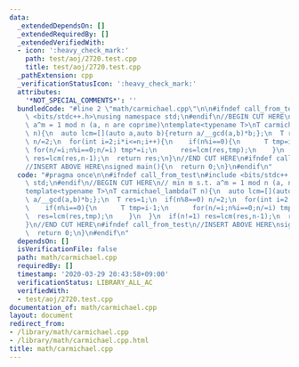 ```yaml
---
data:
  _extendedDependsOn: []
  _extendedRequiredBy: []
  _extendedVerifiedWith:
  - icon: ':heavy_check_mark:'
    path: test/aoj/2720.test.cpp
    title: test/aoj/2720.test.cpp
  _pathExtension: cpp
  _verificationStatusIcon: ':heavy_check_mark:'
  attributes:
    '*NOT_SPECIAL_COMMENTS*': ''
  bundledCode: "#line 2 \"math/carmichael.cpp\"\n\n#ifndef call_from_test\n#include\
    \ <bits/stdc++.h>\nusing namespace std;\n#endif\n//BEGIN CUT HERE\n// min m s.t.\
    \ a^m = 1 mod n (a, n are coprime)\ntemplate<typename T>\nT carmichael_lambda(T\
    \ n){\n  auto lcm=[](auto a,auto b){return a/__gcd(a,b)*b;};\n  T res=1;\n  if(n%8==0)\
    \ n/=2;\n  for(int i=2;i*i<=n;i++){\n    if(n%i==0){\n      T tmp=i-1;\n     \
    \ for(n/=i;n%i==0;n/=i) tmp*=i;\n      res=lcm(res,tmp);\n    }\n  }\n  if(n!=1)\
    \ res=lcm(res,n-1);\n  return res;\n}\n//END CUT HERE\n#ifndef call_from_test\n\
    //INSERT ABOVE HERE\nsigned main(){\n  return 0;\n}\n#endif\n"
  code: "#pragma once\n\n#ifndef call_from_test\n#include <bits/stdc++.h>\nusing namespace\
    \ std;\n#endif\n//BEGIN CUT HERE\n// min m s.t. a^m = 1 mod n (a, n are coprime)\n\
    template<typename T>\nT carmichael_lambda(T n){\n  auto lcm=[](auto a,auto b){return\
    \ a/__gcd(a,b)*b;};\n  T res=1;\n  if(n%8==0) n/=2;\n  for(int i=2;i*i<=n;i++){\n\
    \    if(n%i==0){\n      T tmp=i-1;\n      for(n/=i;n%i==0;n/=i) tmp*=i;\n    \
    \  res=lcm(res,tmp);\n    }\n  }\n  if(n!=1) res=lcm(res,n-1);\n  return res;\n\
    }\n//END CUT HERE\n#ifndef call_from_test\n//INSERT ABOVE HERE\nsigned main(){\n\
    \  return 0;\n}\n#endif\n"
  dependsOn: []
  isVerificationFile: false
  path: math/carmichael.cpp
  requiredBy: []
  timestamp: '2020-03-29 20:43:58+09:00'
  verificationStatus: LIBRARY_ALL_AC
  verifiedWith:
  - test/aoj/2720.test.cpp
documentation_of: math/carmichael.cpp
layout: document
redirect_from:
- /library/math/carmichael.cpp
- /library/math/carmichael.cpp.html
title: math/carmichael.cpp
---
```

